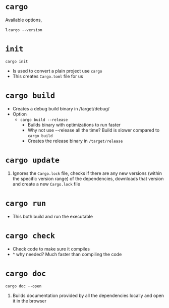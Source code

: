 # `cargo`

Available options,

1.`cargo --version`

# `init`

`cargo init`
- Is used to convert a plain project use `cargo`
- This creates `Cargo.toml` file for us

# `cargo build`

- Creates a debug build binary in /target/debug/<binary name>
- Option
  - `cargo build --release`
    - Builds binary with optimizations to run faster
    - Why not use --release all the time? Build is slower compared to `cargo build`
    - Creates the release binary in `/target/release`

# `cargo update`

1. Ignores the `Cargo.lock` file, checks if there are any new versions (within the specific version range) of the dependencies, downloads that version and create a new `Cargo.lock` file

# `cargo run`

- This both build and run the executable

# `cargo check`
- Check code to make sure it compiles
- ^ why needed? Much faster than compiling the code 

# `cargo doc`

`cargo doc --open`
1. Builds documentation provided by all the dependencies locally and open it in the browser

